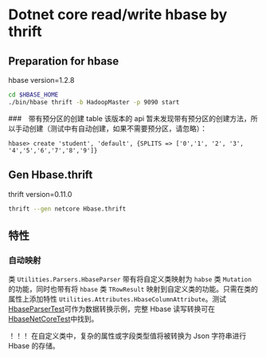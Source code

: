 # Dotnet core read/write hbase by thrift

## Preparation for hbase

hbase version=1.2.8

```bash
cd $HBASE_HOME
./bin/hbase thrift -b HadoopMaster -p 9090 start
```

###　带有预分区的创建 table
该版本的 api 暂未发现带有预分区的创建方法，所以手动创建（测试中有自动创建，如果不需要预分区，请忽略）：

```shell
hbase> create 'student', 'default', {SPLITS => ['0','1', '2', '3', '4','5','6','7','8','9']}
```

## Gen Hbase.thrift

thrift version=0.11.0

```bash
thrift --gen netcore Hbase.thrift
```

## 特性

### 自动映射

类 `Utilities.Parsers.HbaseParser` 带有将自定义类映射为 `habse` 类 `Mutation` 的功能，同时也带有将 `hbase` 类 `TRowResult` 映射到自定义类的功能。只需在类的属性上添加特性 `Utilities.Attributes.HbaseColumnAttribute`。测试[HbaseParserTest](test/HbaseNetCore/HbaseParserTest.cs)可作为数据转换示例，完整 Hbase 读写转换可在[HbaseNetCoreTest](test/HbaseNetCore/HbaseNetCoreTest.cs)中找到。

！！！ 在自定义类中，复杂的属性或字段类型值将被转换为 Json 字符串进行 Hbase 的存储。
